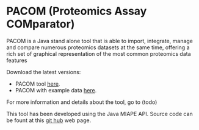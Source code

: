 # PACOM (Proteomics Assay COMparator)
PACOM is a Java stand alone tool that is able to import, integrate, manage and compare numerous proteomics datasets at the same time, offering a rich set of graphical representation of the most common proteomics data features

Download the latest versions:
 - PACOM tool [here](http://sealion.scripps.edu:8080/hudson/job/PACOM_no_examples/lastSuccessfulBuild/artifact/PACom/target/).
 - PACOM with example data [here](http://sealion.scripps.edu:8080/hudson/job/PACOM_with_examples/lastSuccessfulBuild/artifact/PACom/target/).
  
For more information and details about the tool, go to (todo)

This tool has been developed using the Java MIAPE API. Source code can be fount at this [git hub](https://github.com/smdb21/java-miape-api) web page.
